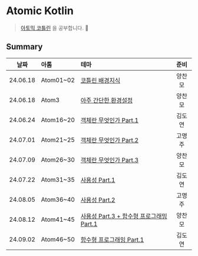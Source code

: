 # Atomic Kotlin

> [아토믹 코틀린](https://www.yes24.com/Product/Goods/117817486) 을 공부합니다. 🚀

## Summary

|   날짜   | 아톰      | 테마                                                            |  준비  |
| :------: | :-------- | :-------------------------------------------------------------- | :----: |
| 24.06.18 | Atom01~02 | [코틀린 배경지식](./docs/Atom01_02.md)                          | 양찬모 |
| 24.06.18 | Atom3     | [아주 간단한 환경설정](./docs/Atom03.md)                        | 양찬모 |
| 24.06.24 | Atom16~20 | [객체란 무엇인가 Part.1](./docs/Atom16_20.md)                   | 김도연 |
| 24.07.01 | Atom21~25 | [객체란 무엇인가 Part.2](./docs/Atom21_25.md)                   | 고명주 |
| 24.07.09 | Atom26~30 | [객체란 무엇인가 Part.3](./docs/Atom26_30.md)                   | 양찬모 |
| 24.07.22 | Atom31~35 | [사용성 Part.1](./docs/Atom31_35.md)                            | 김도연 |
| 24.08.05 | Atom36~40 | [사용성 Part.2](./docs/Atom36_40.md)                            | 고명주 |
| 24.08.12 | Atom41~45 | [사용성 Part.3 + 함수형 프로그래밍 Part.1](./docs/Atom41_45.md) | 양찬모 |
| 24.09.02 | Atom46~50 | [함수형 프로그래밍 Part.1](./docs/Atom46_50.md)                 | 김도연 |
